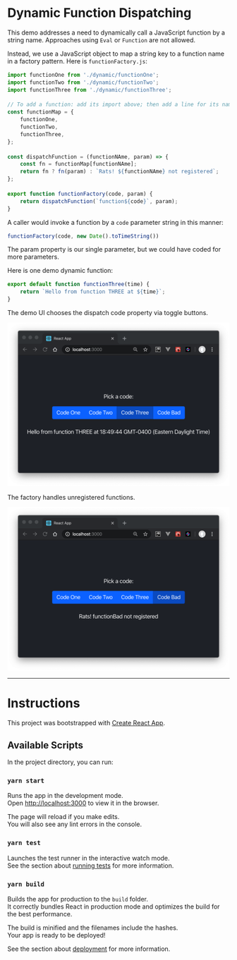 # Dynamic Function Dispatching

This demo addresses a need to dynamically call a JavaScript function by a string name.
Approaches using `Eval` or `Function` are not allowed. 

Instead, we use a JavaScript object to map a string key to a function name
in a factory pattern. Here is `functionFactory.js`:

```javascript
import functionOne from './dynamic/functionOne';
import functionTwo from './dynamic/functionTwo';
import functionThree from './dynamic/functionThree';

// To add a function: add its import above; then add a line for its name here:
const functionMap = {
    functionOne,
    functionTwo,
    functionThree,
};

const dispatchFunction = (functionNAme, param) => {
    const fn = functionMap[functionNAme];
    return fn ? fn(param) : `Rats! ${functionNAme} not registered`;
};

export function functionFactory(code, param) {
    return dispatchFunction(`function${code}`, param);
}
```

A caller would invoke a function by a `code` parameter string in this manner:

```javascript
functionFactory(code, new Date().toTimeString())
```

The param property is our single parameter, but we could have coded for more
parameters.

Here is one demo dynamic function:

```javascript
export default function functionThree(time) {
    return `Hello from function THREE at ${time}`;
}
```

The demo UI chooses the dispatch code property via toggle buttons.

![pix/code-factory-ui.png](pix/code-factory-ui.png)

The factory handles unregistered functions.

![pix/code-factory-ui-bad-code.png](pix/code-factory-ui-bad-code.png)

---
# Instructions

This project was bootstrapped with [Create React App](https://github.com/facebook/create-react-app).

## Available Scripts

In the project directory, you can run:

### `yarn start`

Runs the app in the development mode.<br />
Open [http://localhost:3000](http://localhost:3000) to view it in the browser.

The page will reload if you make edits.<br />
You will also see any lint errors in the console.

### `yarn test`

Launches the test runner in the interactive watch mode.<br />
See the section about [running tests](https://facebook.github.io/create-react-app/docs/running-tests) for more information.

### `yarn build`

Builds the app for production to the `build` folder.<br />
It correctly bundles React in production mode and optimizes the build for the best performance.

The build is minified and the filenames include the hashes.<br />
Your app is ready to be deployed!

See the section about [deployment](https://facebook.github.io/create-react-app/docs/deployment) for more information.
